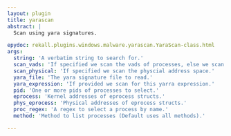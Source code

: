 ```yaml
---
layout: plugin
title: yarascan
abstract: |
  Scan using yara signatures.

epydoc: rekall.plugins.windows.malware.yarascan.YaraScan-class.html
args:
  string: 'A verbatim string to search for.'
  scan_vads: 'If specified we scan the vads of processes, else we scan their entire address spaces. Note that scanning the entire address space will typically also include the kernel, while targetting VADs only will only include the addresses mapped by the process.'
  scan_physical: 'If specified we scan the physcial address space.'
  yara_file: 'The yara signature file to read.'
  yara_expression: 'If provided we scan for this yarra expression.'
  pid: 'One or more pids of processes to select.'
  eprocess: 'Kernel addresses of eprocess structs.'
  phys_eprocess: 'Physical addresses of eprocess structs.'
  proc_regex: 'A regex to select a process by name.'
  method: 'Method to list processes (Default uses all methods).'

---
```


